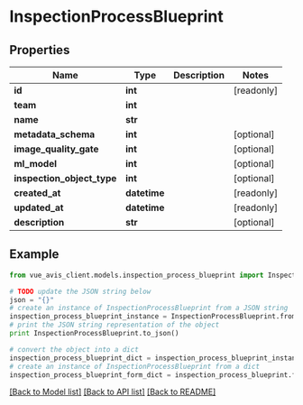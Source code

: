 # InspectionProcessBlueprint


## Properties

Name | Type | Description | Notes
------------ | ------------- | ------------- | -------------
**id** | **int** |  | [readonly] 
**team** | **int** |  | 
**name** | **str** |  | 
**metadata_schema** | **int** |  | [optional] 
**image_quality_gate** | **int** |  | [optional] 
**ml_model** | **int** |  | [optional] 
**inspection_object_type** | **int** |  | [optional] 
**created_at** | **datetime** |  | [readonly] 
**updated_at** | **datetime** |  | [readonly] 
**description** | **str** |  | [optional] 

## Example

```python
from vue_avis_client.models.inspection_process_blueprint import InspectionProcessBlueprint

# TODO update the JSON string below
json = "{}"
# create an instance of InspectionProcessBlueprint from a JSON string
inspection_process_blueprint_instance = InspectionProcessBlueprint.from_json(json)
# print the JSON string representation of the object
print InspectionProcessBlueprint.to_json()

# convert the object into a dict
inspection_process_blueprint_dict = inspection_process_blueprint_instance.to_dict()
# create an instance of InspectionProcessBlueprint from a dict
inspection_process_blueprint_form_dict = inspection_process_blueprint.from_dict(inspection_process_blueprint_dict)
```
[[Back to Model list]](../README.md#documentation-for-models) [[Back to API list]](../README.md#documentation-for-api-endpoints) [[Back to README]](../README.md)


